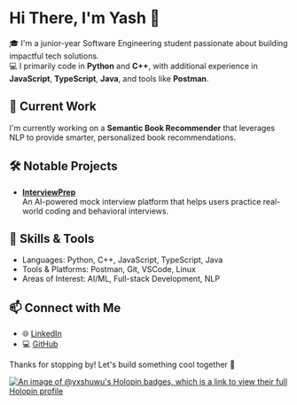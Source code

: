 # Hi There, I'm Yash 👋

🎓 I'm a junior-year Software Engineering student passionate about building impactful tech solutions.  
💻 I primarily code in **Python** and **C++**, with additional experience in **JavaScript**, **TypeScript**, **Java**, and tools like **Postman**.  

## 🚀 Current Work
I'm currently working on a **Semantic Book Recommender** that leverages NLP to provide smarter, personalized book recommendations.

## 🛠️ Notable Projects

- **[InterviewPrep](https://github.com/yxsh-uwu/InterviewPrep)**  
  An AI-powered mock interview platform that helps users practice real-world coding and behavioral interviews.

## 🧠 Skills & Tools
- Languages: Python, C++, JavaScript, TypeScript, Java  
- Tools & Platforms: Postman, Git, VSCode, Linux  
- Areas of Interest: AI/ML, Full-stack Development, NLP

## 📫 Connect with Me
- 🌐 [LinkedIn](https://linkedin.com/in/yxsh-agarwal)  
- 💻 [GitHub](https://github.com/yxsh-uwu)  

Thanks for stopping by! Let's build something cool together 🚀

[![An image of @yxshuwu's Holopin badges, which is a link to view their full Holopin profile](https://holopin.me/yxshuwu)](https://holopin.io/@yxshuwu)
